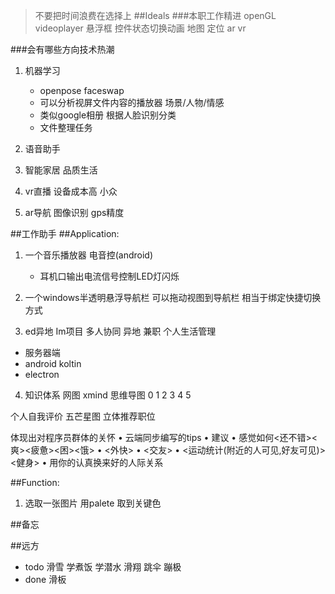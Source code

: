 >不要把时间浪费在选择上
##Ideals
###本职工作精进
openGL videoplayer 悬浮框 控件状态切换动画  地图 定位
ar vr 

###会有哪些方向技术热潮

1. 机器学习
   * openpose faceswap
   * 可以分析视屏文件内容的播放器  场景/人物/情感
   * 类似google相册  根据人脸识别分类
   * 文件整理任务
   
2. 语音助手 
3. 智能家居 品质生活
4. vr直播 设备成本高 小众
5. ar导航 图像识别 gps精度

##工作助手
##Application:
1.	一个音乐播放器 电音控(android)
	* 耳机口输出电流信号控制LED灯闪烁
2.	一个windows半透明悬浮导航栏
	可以拖动视图到导航栏 相当于绑定快捷切换方式

3.	ed异地 Im项目 多人协同 异地 兼职 个人生活管理
* 服务器端
* android koltin
* electron

4. 知识体系 网图
xmind 思维导图 0 1 2 3 4 5 

个人自我评价 五芒星图 立体推荐职位

体现出对程序员群体的关怀
•	云端同步编写的tips
•	建议 
•	感觉如何<还不错><爽><疲惫><困><饿>
•	<外快>
•	<交友>
•	<运动统计(附近的人可见,好友可见)><健身>
•	用你的认真换来好的人际关系



##Function:
1.	选取一张图片 用palete 取到关键色

##备忘

##远方
* todo 滑雪  学煮饭  学潜水  滑翔  跳伞  蹦极
* done 滑板

